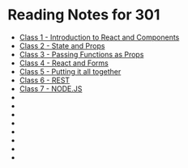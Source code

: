 # Reading Notes for 301
- [Class 1 - Introduction to React and Components](Class01/Class-01.md)
- [Class 2 - State and Props](Class02/Class-02.md)
- [Class 3 - Passing Functions as Props](Class03/Class-03.md)
- [Class 4 - React and Forms](Class04/Class-04.md)
- [Class 5 - Putting it all together](Class05/Class-05.md)
- [Class 6 - REST](Class06/Class-06.md)
- [Class 7 - NODE.JS](Class07/Class-07.md)
- []()
- []()
- []()
- []()
- []()
- []()
- []()
- []()